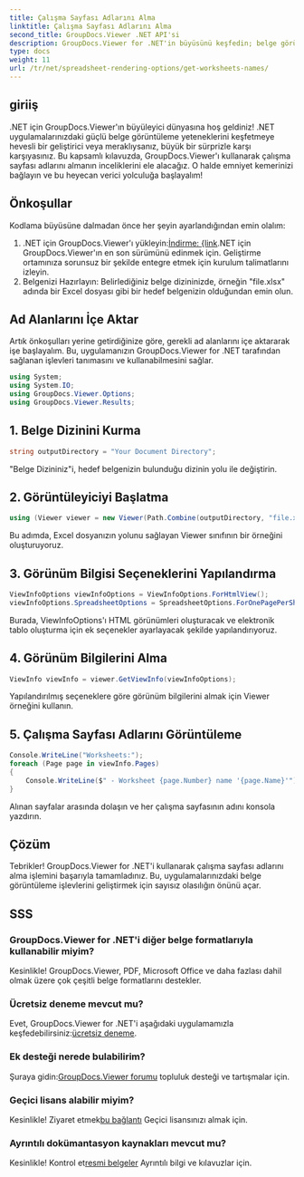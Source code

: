 ```yaml
---
title: Çalışma Sayfası Adlarını Alma
linktitle: Çalışma Sayfası Adlarını Alma
second_title: GroupDocs.Viewer .NET API'si
description: GroupDocs.Viewer for .NET'in büyüsünü keşfedin; belge görüntülemeyi uygulamalarınıza sorunsuz bir şekilde entegre edin. Ücretsiz denemeyi şimdi deneyin!
type: docs
weight: 11
url: /tr/net/spreadsheet-rendering-options/get-worksheets-names/
---
```

## giriiş
.NET için GroupDocs.Viewer'ın büyüleyici dünyasına hoş geldiniz! .NET uygulamalarınızdaki güçlü belge görüntüleme yeteneklerini keşfetmeye hevesli bir geliştirici veya meraklıysanız, büyük bir sürprizle karşı karşıyasınız. Bu kapsamlı kılavuzda, GroupDocs.Viewer'ı kullanarak çalışma sayfası adlarını almanın inceliklerini ele alacağız. O halde emniyet kemerinizi bağlayın ve bu heyecan verici yolculuğa başlayalım!
## Önkoşullar
Kodlama büyüsüne dalmadan önce her şeyin ayarlandığından emin olalım:
1.  .NET için GroupDocs.Viewer'ı yükleyin:[İndirme: {link](https://releases.groupdocs.com/viewer/net/).NET için GroupDocs.Viewer'ın en son sürümünü edinmek için. Geliştirme ortamınıza sorunsuz bir şekilde entegre etmek için kurulum talimatlarını izleyin.
2. Belgenizi Hazırlayın: Belirlediğiniz belge dizininizde, örneğin "file.xlsx" adında bir Excel dosyası gibi bir hedef belgenizin olduğundan emin olun.
## Ad Alanlarını İçe Aktar
Artık önkoşulları yerine getirdiğinize göre, gerekli ad alanlarını içe aktararak işe başlayalım. Bu, uygulamanızın GroupDocs.Viewer for .NET tarafından sağlanan işlevleri tanımasını ve kullanabilmesini sağlar.
```csharp
using System;
using System.IO;
using GroupDocs.Viewer.Options;
using GroupDocs.Viewer.Results;
```
## 1. Belge Dizinini Kurma
```csharp
string outputDirectory = "Your Document Directory";
```
"Belge Dizininiz"i, hedef belgenizin bulunduğu dizinin yolu ile değiştirin.
## 2. Görüntüleyiciyi Başlatma
```csharp
using (Viewer viewer = new Viewer(Path.Combine(outputDirectory, "file.xlsx")))
```
Bu adımda, Excel dosyanızın yolunu sağlayan Viewer sınıfının bir örneğini oluşturuyoruz.
## 3. Görünüm Bilgisi Seçeneklerini Yapılandırma
```csharp
ViewInfoOptions viewInfoOptions = ViewInfoOptions.ForHtmlView();
viewInfoOptions.SpreadsheetOptions = SpreadsheetOptions.ForOnePagePerSheet();
```
Burada, ViewInfoOptions'ı HTML görünümleri oluşturacak ve elektronik tablo oluşturma için ek seçenekler ayarlayacak şekilde yapılandırıyoruz.
## 4. Görünüm Bilgilerini Alma
```csharp
ViewInfo viewInfo = viewer.GetViewInfo(viewInfoOptions);
```
Yapılandırılmış seçeneklere göre görünüm bilgilerini almak için Viewer örneğini kullanın.
## 5. Çalışma Sayfası Adlarını Görüntüleme
```csharp
Console.WriteLine("Worksheets:");
foreach (Page page in viewInfo.Pages)
{
    Console.WriteLine($" - Worksheet {page.Number} name '{page.Name}'");
}
```
Alınan sayfalar arasında dolaşın ve her çalışma sayfasının adını konsola yazdırın.
## Çözüm
Tebrikler! GroupDocs.Viewer for .NET'i kullanarak çalışma sayfası adlarını alma işlemini başarıyla tamamladınız. Bu, uygulamalarınızdaki belge görüntüleme işlevlerini geliştirmek için sayısız olasılığın önünü açar.
## SSS
### GroupDocs.Viewer for .NET'i diğer belge formatlarıyla kullanabilir miyim?
Kesinlikle! GroupDocs.Viewer, PDF, Microsoft Office ve daha fazlası dahil olmak üzere çok çeşitli belge formatlarını destekler.
### Ücretsiz deneme mevcut mu?
 Evet, GroupDocs.Viewer for .NET'i aşağıdaki uygulamamızla keşfedebilirsiniz:[ücretsiz deneme](https://releases.groupdocs.com/).
### Ek desteği nerede bulabilirim?
 Şuraya gidin:[GroupDocs.Viewer forumu](https://forum.groupdocs.com/c/viewer/9) topluluk desteği ve tartışmalar için.
### Geçici lisans alabilir miyim?
 Kesinlikle! Ziyaret etmek[bu bağlantı](https://purchase.groupdocs.com/temporary-license/) Geçici lisansınızı almak için.
### Ayrıntılı dokümantasyon kaynakları mevcut mu?
 Kesinlikle! Kontrol et[resmi belgeler](https://reference.groupdocs.com/viewer/net/) Ayrıntılı bilgi ve kılavuzlar için.